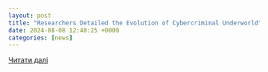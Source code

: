 ```yaml
---
layout: post
title: "Researchers Detailed the Evolution of Cybercriminal Underworld"
date: 2024-08-08 12:40:25 +0000
categories: [news]
---
```


[Читати далі](https://cybersecuritynews.com/evolution-cybercriminal-underworld/)
